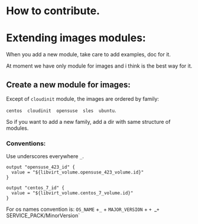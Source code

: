 # How to contribute.

# Extending images modules:

When you add a new module,  take care to add examples, doc for it.

At moment we have only module for images and i think is the best way for it.

## Create a new module for images:

Except of `cloudinit` module, the images are ordered by family:

`centos  cloudinit  opensuse  sles  ubuntu`.

So if you want to add a new family, add a dir with same structure of modules.

### Conventions:

Use underscores everywhere `_`.

```hcl
output "opensuse_423_id" {
  value = "${libvirt_volume.opensuse_423_volume.id}"
}
```
```hcl
output "centos_7_id" {
  value = "${libvirt_volume.centos_7_volume.id}"
}
```

For os names convention is: `OS_NAME` +`_` + `MAJOR_VERSION` + `+ `_`+ `SERVICE_PACK/MinorVersion`
